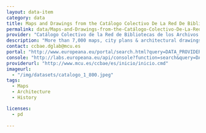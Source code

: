```yaml
---
layout: data-item
category: data
title: Maps and Drawings from the Catálogo Colectivo De La Red De Bibliotecas De Los Archivos Estatales
permalink: data/Maps-and-Drawings-from-the-Catálogo-Colectivo-De-La-Red-De-Bibliotecas-De-Los-Archivos-Estatales
provider: "Catálogo Colectivo de la Red de Bibliotecas de los Archivos Estatales"
description: "More than 7,000 maps, city plans & architectural drawings/plans from the Catálogo Colectivo de la Red de Bibliotecas de los Archivos Estatales. The collection is a union catalog of state archives and libraries in Spain. Spanish language. This dataset also contains ancient maps from Barcelona, please add &#39;where&#58; barcelona&#39; as keyword to narrow down the search."
contact: ccbae.dglab@mcu.es
portal: "http://www.europeana.eu/portal/search.html?query=DATA_PROVIDER:%22Cat%C3%A1logo%20Colectivo%20de%20la%20Red%20de%20Bibliotecas%20de%20los%20Archivos%20Estatales%22&qf=TYPE:IMAGE" 
console: "http://labs.europeana.eu/api/console?function=search&query=DATA_PROVIDER:%22Catálogo%20Colectivo%20de%20la%20Red%20de%20Bibliotecas%20de%20los%20Archivos%20Estatales%22&qf=TYPE:IMAGE"
providerurl: "http://www.mcu.es/ccbae/es/inicio/inicio.cmd"
imageurl: 
  - "/img/datasets/catalogo_1_800.jpeg"
tags:
  - Maps
  - Architecture
  - History

licenses:
  - pd  
      
---
```


